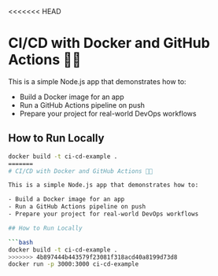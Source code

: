 <<<<<<< HEAD
# CI/CD with Docker and GitHub Actions 🐳🚀

This is a simple Node.js app that demonstrates how to:

- Build a Docker image for an app
- Run a GitHub Actions pipeline on push
- Prepare your project for real-world DevOps workflows

## How to Run Locally

```bash
docker build -t ci-cd-example .
=======
# CI/CD with Docker and GitHub Actions 🐳🚀

This is a simple Node.js app that demonstrates how to:

- Build a Docker image for an app
- Run a GitHub Actions pipeline on push
- Prepare your project for real-world DevOps workflows

## How to Run Locally

```bash
docker build -t ci-cd-example .
>>>>>>> 4b897444b443579f23081f318acd40a8199d73d8
docker run -p 3000:3000 ci-cd-example